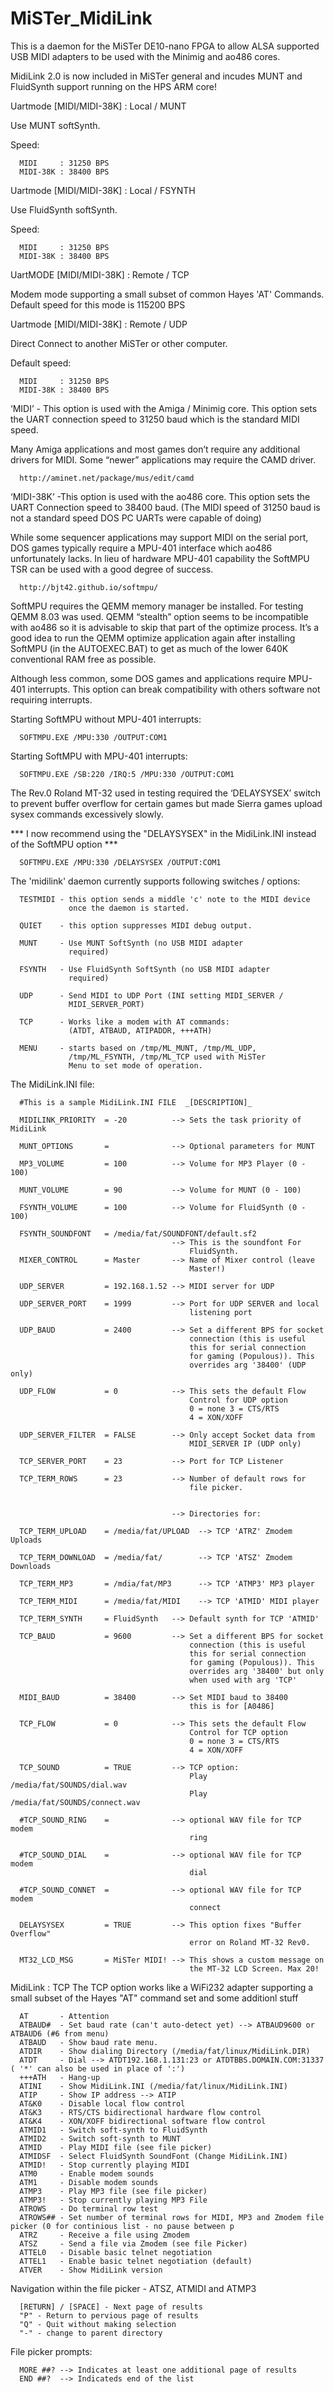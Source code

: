 # MiSTer_MidiLink
This is a daemon for the MiSTer DE10-nano FPGA to allow ALSA supported USB MIDI adapters to be used with the Minimig and ao486 cores.

MidiLink 2.0 is now included in MiSTer general and incudes MUNT and
FluidSynth support running on the HPS ARM core!

Uartmode [MIDI/MIDI-38K] : Local  / MUNT   

Use MUNT softSynth.

Speed:

      MIDI     : 31250 BPS
      MIDI-38K : 38400 BPS

Uartmode [MIDI/MIDI-38K] : Local  / FSYNTH 

Use FluidSynth softSynth.

Speed:
      
      MIDI     : 31250 BPS
      MIDI-38K : 38400 BPS

UartMODE [MIDI/MIDI-38K] : Remote / TCP    

Modem mode supporting a small subset of common Hayes 'AT' Commands.
Default speed for this mode is 115200 BPS

Uartmode [MIDI/MIDI-38K] : Remote / UDP    

Direct Connect to another MiSTer or other computer.

Default speed:

      MIDI     : 31250 BPS
      MIDI-38K : 38400 BPS


‘MIDI’ - This option is used with the Amiga / Minimig core. This option sets the UART connection speed to 31250 baud which is the standard MIDI speed.

Many Amiga applications and most games don’t require any additional drivers for MIDI. Some “newer” applications may require the CAMD driver.
      
      http://aminet.net/package/mus/edit/camd
      
‘MIDI-38K’ -This option is used with the ao486 core. This option sets the UART Connection speed to 38400 baud. (The MIDI speed of 31250 baud is not a standard speed DOS PC UARTs were capable of doing)

While some sequencer applications may support MIDI on the serial port, DOS games typically require a MPU-401 interface which ao486 unfortunately lacks. In lieu of hardware MPU-401 capability the SoftMPU TSR can be used with a good degree of success.

      http://bjt42.github.io/softmpu/
      
SoftMPU requires the QEMM memory manager be installed. For testing QEMM 8.03 was used. QEMM “stealth” option seems to be incompatible with ao486 so it is advisable to skip that part of the optimize process. It’s a good idea to run the QEMM optimize application again after installing SoftMPU (in the AUTOEXEC.BAT) to get as much of the lower 640K conventional RAM free as possible.

Although less common, some DOS games and applications require MPU-401 interrupts. This option can break compatibility with others software not requiring interrupts.

Starting SoftMPU without MPU-401 interrupts:
      
      SOFTMPU.EXE /MPU:330 /OUTPUT:COM1

Starting SoftMPU with MPU-401 interrupts:

      SOFTMPU.EXE /SB:220 /IRQ:5 /MPU:330 /OUTPUT:COM1  

The Rev.0 Roland MT-32 used in testing required the ‘DELAYSYSEX’ switch to prevent buffer overflow for certain games but made Sierra games upload sysex commands excessively slowly.

*** I now recommend using the "DELAYSYSEX" in the MidiLink.INI instead of the
SoftMPU option ***
      
      SOFTMPU.EXE /MPU:330 /DELAYSYSEX /OUTPUT:COM1 

The 'midilink' daemon currently supports following switches / options:

      TESTMIDI - this option sends a middle 'c' note to the MIDI device 
                 once the daemon is started. 

      QUIET    - this option suppresses MIDI debug output.  

      MUNT     - Use MUNT SoftSynth (no USB MIDI adapter 
                 required)

      FSYNTH   - Use FluidSynth SoftSynth (no USB MIDI adapter 
                 required)

      UDP      - Send MIDI to UDP Port (INI setting MIDI_SERVER /
                 MIDI_SERVER_PORT)

      TCP      - Works like a modem with AT commands: 
                 (ATDT, ATBAUD, ATIPADDR, +++ATH)

      MENU     - starts based on /tmp/ML_MUNT, /tmp/ML_UDP, 
                 /tmp/ML_FSYNTH, /tmp/ML_TCP used with MiSTer
                 Menu to set mode of operation. 

The MidiLink.INI file:

      #This is a sample MidiLink.INI FILE  _[DESCRIPTION]_ 

      MIDILINK_PRIORITY  = -20          --> Sets the task priority of MidiLink
      
      MUNT_OPTIONS       =              --> Optional parameters for MUNT

      MP3_VOLUME         = 100          --> Volume for MP3 Player (0 - 100)

      MUNT_VOLUME        = 90           --> Volume for MUNT (0 - 100)  
      
      FSYNTH_VOLUME      = 100          --> Volume for FluidSynth (0 - 100)
      
      FSYNTH_SOUNDFONT   = /media/fat/SOUNDFONT/default.sf2
                                        --> This is the soundfont For 
                                            FluidSynth.
      MIXER_CONTROL      = Master       --> Name of Mixer control (leave
                                            Master!)

      UDP_SERVER         = 192.168.1.52 --> MIDI server for UDP 
      
      UDP_SERVER_PORT    = 1999         --> Port for UDP SERVER and local
                                            listening port
      
      UDP_BAUD           = 2400         --> Set a different BPS for socket
                                            connection (this is useful 
                                            this for serial connection
                                            for gaming (Populous)). This 
                                            overrides arg '38400' (UDP only) 

      UDP_FLOW           = 0            --> This sets the default Flow
                                            Control for UDP option
                                            0 = none 3 = CTS/RTS 
                                            4 = XON/XOFF

      UDP_SERVER_FILTER  = FALSE        --> Only accept Socket data from 
                                            MIDI_SERVER IP (UDP only)

      TCP_SERVER_PORT    = 23           --> Port for TCP Listener

      TCP_TERM_ROWS      = 23           --> Number of default rows for 
                                            file picker.

      
                                        --> Directories for:

      TCP_TERM_UPLOAD    = /media/fat/UPLOAD  --> TCP 'ATRZ' Zmodem Uploads 
                  
      TCP_TERM_DOWNLOAD  = /media/fat/        --> TCP 'ATSZ' Zmodem Downloads 
      
      TCP_TERM_MP3       = /mdia/fat/MP3      --> TCP 'ATMP3' MP3 player
      
      TCP_TERM_MIDI      = /media/fat/MIDI    --> TCP 'ATMID' MIDI player
                           
      TCP_TERM_SYNTH     = FluidSynth   --> Default synth for TCP 'ATMID'

      TCP_BAUD           = 9600         --> Set a different BPS for socket
                                            connection (this is useful 
                                            this for serial connection
                                            for gaming (Populous)). This 
                                            overrides arg '38400' but only 
                                            when used with arg 'TCP'

      MIDI_BAUD          = 38400        --> Set MIDI baud to 38400 
                                            this is for [A0486] 

      TCP_FLOW           = 0            --> This sets the default Flow
                                            Control for TCP option
                                            0 = none 3 = CTS/RTS 
                                            4 = XON/XOFF

      TCP_SOUND          = TRUE         --> TCP option:
                                            Play /media/fat/SOUNDS/dial.wav
                                            Play /media/fat/SOUNDS/connect.wav

      #TCP_SOUND_RING    =              --> optional WAV file for TCP modem 
                                            ring

      #TCP_SOUND_DIAL    =              --> optional WAV file for TCP modem 
                                            dial

      #TCP_SOUND_CONNET  =              --> optional WAV file for TCP modem 
                                            connect

      DELAYSYSEX         = TRUE         --> This option fixes "Buffer Overflow" 
                                            error on Roland MT-32 Rev0.
      
      MT32_LCD_MSG       = MiSTer MIDI! --> This shows a custom message on
                                            the MT-32 LCD Screen. Max 20!
      

MidiLink : TCP
The TCP option works like a WiFi232 adapter supporting a small subset of the Hayes "AT" command set and some additionl stuff
      
      AT       - Attention
      ATBAUD#  - Set baud rate (can't auto-detect yet) --> ATBAUD9600 or ATBAUD6 (#6 from menu)
      ATBAUD   - Show baud rate menu.
      ATDIR    - Show dialing Directory (/media/fat/linux/MidiLink.DIR)
      ATDT     - Dial --> ATDT192.168.1.131:23 or ATDTBBS.DOMAIN.COM:31337 ( '*' can also be used in place of ':')
      +++ATH   - Hang-up 
      ATINI    - Show MidiLink.INI (/media/fat/linux/MidiLink.INI)
      ATIP     - Show IP address --> ATIP
      AT&K0    - Disable local flow control
      AT&K3    - RTS/CTS bidirectional hardware flow control
      AT&K4    - XON/XOFF bidirectional software flow control
      ATMID1   - Switch soft-synth to FluidSynth
      ATMID2   - Switch soft-synth to MUNT
      ATMID    - Play MIDI file (see file picker)
      ATMIDSF  - Select FluidSynth SoundFont (Change MidiLink.INI)
      ATMID!   - Stop currently playing MIDI
      ATM0     - Enable modem sounds
      ATM1     - Disable modem sounds 
      ATMP3    - Play MP3 file (see file picker)
      ATMP3!   - Stop currently playing MP3 File
      ATROWS   - Do terminal row test
      ATROWS## - Set number of terminal rows for MIDI, MP3 and Zmodem file picker (0 for continious list - no pause between p
      ATRZ     - Receive a file using Zmodem
      ATSZ     - Send a file via Zmodem (see file Picker)
      ATTEL0   - Disable basic telnet negotiation 
      ATTEL1   - Enable basic telnet negotiation (default)
      ATVER    - Show MidiLink version

Navigation within the file picker - ATSZ, ATMIDI and ATMP3

      [RETURN] / [SPACE] - Next page of results
      "P" - Return to pervious page of results
      "Q" - Quit without making selection
      "-" - change to parent directory 

File picker prompts:
     
      MORE ##? --> Indicates at least one additional page of results 
      END ##?  --> Indicateds end of the list

